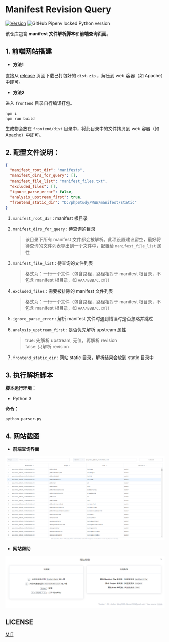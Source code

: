 # Manifest Revision Query

[![Version](https://img.shields.io/github/release/liying2008/manifest_revision_query?label=version)](https://github.com/liying2008/manifest_revision_query/releases)
![GitHub Pipenv locked Python version](https://img.shields.io/github/pipenv/locked/python-version/liying2008/manifest_revision_query)

该仓库包含 **manifest 文件解析脚本**和**前端查询页面**。

## 1. 前端网站搭建

- **方法1**

直接从 [release](https://github.com/liying2008/manifest_revision_query/releases) 页面下载已打包好的 `dist.zip` ，解压到 web 容器（如 Apache）中即可。

- **方法2**

进入 `frontend` 目录自行编译打包。

```shell
npm i
npm run build
```

生成物会放在 `frontend/dist` 目录中，将此目录中的文件拷贝到 web 容器（如 Apache）中即可。


## 2. 配置文件说明：

```json
{
  "manifest_root_dir": "manifests",
  "manifest_dirs_for_query": [],
  "manifest_file_list": "manifest_files.txt",
  "excluded_files": [],
  "ignore_parse_error": false,
  "analysis_upstream_first": true,
  "frontend_static_dir": "D:/phpStudy/WWW/manifest/static"
}
```

1. `manifest_root_dir` : manifest 根目录

2. `manifest_dirs_for_query` : 待查询的目录

    > 该目录下所有 manifest 文件都会被解析。此项设置建议留空，最好将待查询的文件列表导出到一个文件中，配置给 `manifest_file_list` 属性

3. `manifest_file_list` : 待查询的文件列表

    > 格式为：一行一个文件（包含路径，路径相对于 manifest 根目录，不包含 manifest 根目录，如 `AAA/BBB/C.xml`）

4. `excluded_files` : 需要被排除的 manifest 文件列表

    > 格式为：一行一个文件（包含路径，路径相对于 manifest 根目录，不包含 manifest 根目录，如 `AAA/BBB/C.xml`）

5. `ignore_parse_error` : 解析 manifest 文件时遇到错误时是否忽略并跳过

6. `analysis_upstream_first` : 是否优先解析 upstream 属性 
 
    > true: 先解析 upstream, 无值，再解析 revision  
    > false: 只解析 revision

7. `frontend_static_dir` : 网站 static 目录，解析结果会放到 static 目录中

## 3. 执行解析脚本

**脚本运行环境：**

- Python 3

**命令：**

```shell
python parser.py
```

## 4. 网站截图

- **前端查询界面**

![截图](screenshots/screenshot.png)

- **网站帮助**

![网站帮助](screenshots/web_help.png)

## LICENSE

[MIT](LICENSE)
